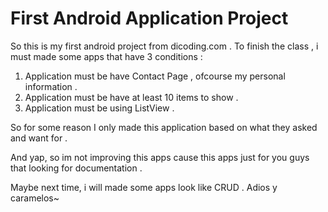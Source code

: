 # First Android Application Project

So this is my first android project from dicoding.com . 
To finish the class , i must made some apps that have 3 conditions :
 
1. Application must be have Contact Page , ofcourse my personal information .
2. Application must be have at least 10 items to show . 
3. Application must be using ListView .

So for some reason I only made this application based on what they asked and want for .

And yap, so im not improving this apps cause this apps just for you guys that looking 
for documentation . 

Maybe next time, i will made some apps look like CRUD . 
Adios y caramelos~
